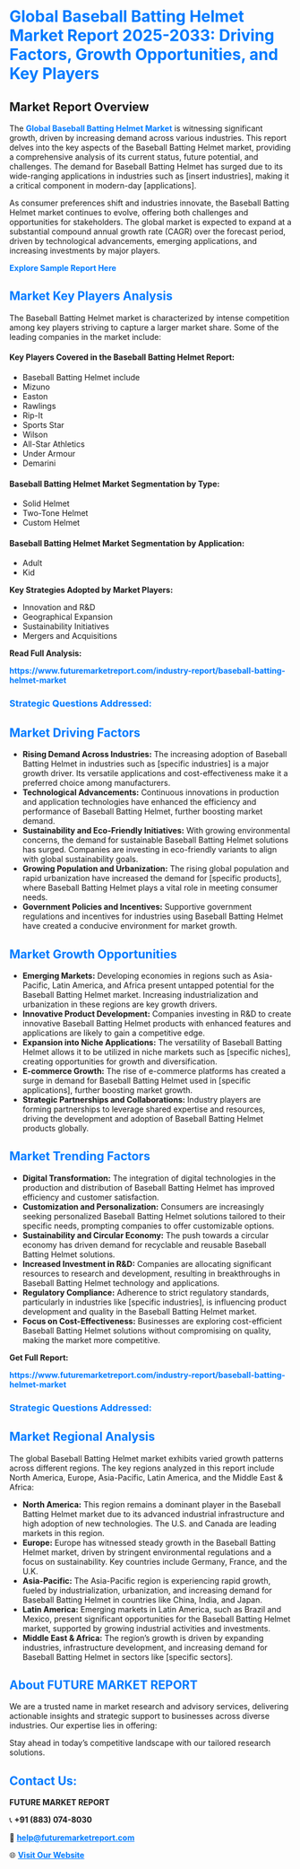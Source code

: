 <h1 style="color: #007BFF;">Global Baseball Batting Helmet Market Report 2025-2033: Driving Factors, Growth Opportunities, and Key Players</h1>

<section id="overview">
<h2>Market Report Overview</h2>
<p>The <a href="https://www.futuremarketreport.com/industry-report/baseball-batting-helmet-market" style="color: #007BFF; text-decoration: none;"><strong>Global Baseball Batting Helmet Market</strong></a> is witnessing significant growth, driven by increasing demand across various industries. This report delves into the key aspects of the Baseball Batting Helmet market, providing a comprehensive analysis of its current status, future potential, and challenges. The demand for Baseball Batting Helmet has surged due to its wide-ranging applications in industries such as [insert industries], making it a critical component in modern-day [applications].</p>
<p>As consumer preferences shift and industries innovate, the Baseball Batting Helmet market continues to evolve, offering both challenges and opportunities for stakeholders. The global market is expected to expand at a substantial compound annual growth rate (CAGR) over the forecast period, driven by technological advancements, emerging applications, and increasing investments by major players.</p>
</section>

<section id="overview">
<p><a href="https://www.futuremarketreport.com/request-sample/reportId=100528" style="color: #007BFF; text-decoration: none;"><strong>Explore Sample Report Here</strong></a></p>
</section>

<section id="key-players">
<h2 style="color: #007BFF;">Market Key Players Analysis</h2>
<p>The Baseball Batting Helmet market is characterized by intense competition among key players striving to capture a larger market share. Some of the leading companies in the market include:</p>
<h4>Key Players Covered in the Baseball Batting Helmet Report:</h4>
<ul><li>Baseball Batting Helmet include</li><li>Mizuno</li><li>Easton</li><li>Rawlings</li><li>Rip-It</li><li>Sports Star</li><li>Wilson</li><li>All-Star Athletics</li><li>Under Armour</li><li>Demarini</li></ul>
<h4>Baseball Batting Helmet Market Segmentation by Type:</h4>
<ul><li>Solid Helmet</li><li>Two-Tone Helmet</li><li>Custom Helmet</li></ul>

<h4>Baseball Batting Helmet Market Segmentation by Application:</h4>
<ul><li>Adult</li><li>Kid</li></ul>
<p><strong>Key Strategies Adopted by Market Players:</strong></p>
<ul>
<li>Innovation and R&D</li>
<li>Geographical Expansion</li>
<li>Sustainability Initiatives</li>
<li>Mergers and Acquisitions</li>
</ul>
</section>

<section>
<p><strong>Read Full Analysis: </strong></p><a href="https://www.futuremarketreport.com/industry-report/baseball-batting-helmet-market" style="color: #007BFF; text-decoration: none;"><strong>https://www.futuremarketreport.com/industry-report/baseball-batting-helmet-market</strong></a>
<h3 style="color: #007BFF;">Strategic Questions Addressed:</h3>
</section>

<section id="driving-factors">
<h2 style="color: #007BFF;">Market Driving Factors</h2>
<ul>
<li><strong>Rising Demand Across Industries:</strong> The increasing adoption of Baseball Batting Helmet in industries such as [specific industries] is a major growth driver. Its versatile applications and cost-effectiveness make it a preferred choice among manufacturers.</li>
<li><strong>Technological Advancements:</strong> Continuous innovations in production and application technologies have enhanced the efficiency and performance of Baseball Batting Helmet, further boosting market demand.</li>
<li><strong>Sustainability and Eco-Friendly Initiatives:</strong> With growing environmental concerns, the demand for sustainable Baseball Batting Helmet solutions has surged. Companies are investing in eco-friendly variants to align with global sustainability goals.</li>
<li><strong>Growing Population and Urbanization:</strong> The rising global population and rapid urbanization have increased the demand for [specific products], where Baseball Batting Helmet plays a vital role in meeting consumer needs.</li>
<li><strong>Government Policies and Incentives:</strong> Supportive government regulations and incentives for industries using Baseball Batting Helmet have created a conducive environment for market growth.</li>
</ul>
</section>

<section id="growth-opportunities">
<h2 style="color: #007BFF;">Market Growth Opportunities</h2>
<ul>
<li><strong>Emerging Markets:</strong> Developing economies in regions such as Asia-Pacific, Latin America, and Africa present untapped potential for the Baseball Batting Helmet market. Increasing industrialization and urbanization in these regions are key growth drivers.</li>
<li><strong>Innovative Product Development:</strong> Companies investing in R&D to create innovative Baseball Batting Helmet products with enhanced features and applications are likely to gain a competitive edge.</li>
<li><strong>Expansion into Niche Applications:</strong> The versatility of Baseball Batting Helmet allows it to be utilized in niche markets such as [specific niches], creating opportunities for growth and diversification.</li>
<li><strong>E-commerce Growth:</strong> The rise of e-commerce platforms has created a surge in demand for Baseball Batting Helmet used in [specific applications], further boosting market growth.</li>
<li><strong>Strategic Partnerships and Collaborations:</strong> Industry players are forming partnerships to leverage shared expertise and resources, driving the development and adoption of Baseball Batting Helmet products globally.</li>
</ul>
</section>

<section id="trending-factors">
<h2 style="color: #007BFF;">Market Trending Factors</h2>
<ul>
<li><strong>Digital Transformation:</strong> The integration of digital technologies in the production and distribution of Baseball Batting Helmet has improved efficiency and customer satisfaction.</li>
<li><strong>Customization and Personalization:</strong> Consumers are increasingly seeking personalized Baseball Batting Helmet solutions tailored to their specific needs, prompting companies to offer customizable options.</li>
<li><strong>Sustainability and Circular Economy:</strong> The push towards a circular economy has driven demand for recyclable and reusable Baseball Batting Helmet solutions.</li>
<li><strong>Increased Investment in R&D:</strong> Companies are allocating significant resources to research and development, resulting in breakthroughs in Baseball Batting Helmet technology and applications.</li>
<li><strong>Regulatory Compliance:</strong> Adherence to strict regulatory standards, particularly in industries like [specific industries], is influencing product development and quality in the Baseball Batting Helmet market.</li>
<li><strong>Focus on Cost-Effectiveness:</strong> Businesses are exploring cost-efficient Baseball Batting Helmet solutions without compromising on quality, making the market more competitive.</li>
</ul>
</section>

<section>
<p><strong>Get Full Report: </strong></p><a href="https://www.futuremarketreport.com/industry-report/baseball-batting-helmet-market" style="color: #007BFF; text-decoration: none;"><strong>https://www.futuremarketreport.com/industry-report/baseball-batting-helmet-market</strong></a>
<h3 style="color: #007BFF;">Strategic Questions Addressed:</h3>
</section>


<section id="regional-analysis">
<h2 style="color: #007BFF;">Market Regional Analysis</h2>
<p>The global Baseball Batting Helmet market exhibits varied growth patterns across different regions. The key regions analyzed in this report include North America, Europe, Asia-Pacific, Latin America, and the Middle East & Africa:</p>
<ul>
<li><strong>North America:</strong> This region remains a dominant player in the Baseball Batting Helmet market due to its advanced industrial infrastructure and high adoption of new technologies. The U.S. and Canada are leading markets in this region.</li>
<li><strong>Europe:</strong> Europe has witnessed steady growth in the Baseball Batting Helmet market, driven by stringent environmental regulations and a focus on sustainability. Key countries include Germany, France, and the U.K.</li>
<li><strong>Asia-Pacific:</strong> The Asia-Pacific region is experiencing rapid growth, fueled by industrialization, urbanization, and increasing demand for Baseball Batting Helmet in countries like China, India, and Japan.</li>
<li><strong>Latin America:</strong> Emerging markets in Latin America, such as Brazil and Mexico, present significant opportunities for the Baseball Batting Helmet market, supported by growing industrial activities and investments.</li>
<li><strong>Middle East & Africa:</strong> The region’s growth is driven by expanding industries, infrastructure development, and increasing demand for Baseball Batting Helmet in sectors like [specific sectors].</li>
</ul>
</section>

<footer>
<h2 style="color: #007BFF;">About FUTURE MARKET REPORT</h2>
<p>We are a trusted name in market research and advisory services, delivering actionable insights and strategic support to businesses across diverse industries. Our expertise lies in offering:</p>

<p>Stay ahead in today’s competitive landscape with our tailored research solutions.</p>

<h2 style="color: #007BFF;">Contact Us:</h2>
<p><strong>FUTURE MARKET REPORT</strong></p>
<p>📞 <strong>+91 (883) 074-8030</strong></p>
<p>📧 <strong><a href="mailto:help@futuremarketreport.com" style="color: #007BFF;">help@futuremarketreport.com</a></strong></p>
<p>🌐 <strong><a href="https://www.futuremarketreport.com/" style="color: #007BFF;">Visit Our Website</a></strong></p>
</footer>